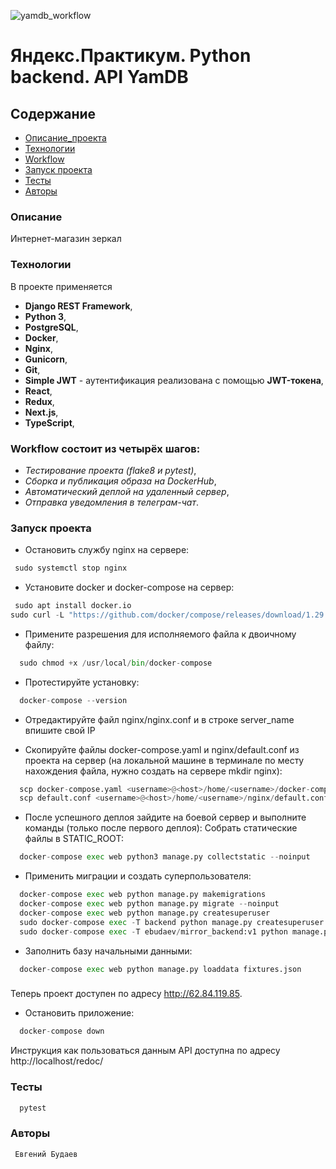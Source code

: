 ![yamdb_workflow](https://github.com/EvgeniyBudaev/eccomerce_fullstack_mirrorlook_v3/actions/workflows/main.yml/badge.svg)

# Яндекс.Практикум. Python backend. API YamDB

## Содержание
- [Описание_проекта](#Описание_проекта)
- [Технологии](#Технологии)
- [Workflow](#Workflow)
- [Запуск проекта](#Запуск_проекта)
- [Тесты](#Тесты)
- [Авторы](#Авторы)

### <a name="Описание_проекта">Описание</a>

Интернет-магазин зеркал

### <a name="Технологии">Технологии</a>

В проекте применяется
- **Django REST Framework**,
- **Python 3**,
- **PostgreSQL**,
- **Docker**,
- **Nginx**,
- **Gunicorn**,
- **Git**,
- **Simple JWT** - аутентификация реализована с помощью **JWT-токена**,
- **React**,
- **Redux**,
- **Next.js**,
- **TypeScript**,

### <a name="Workflow">Workflow состоит из четырёх шагов:</a>
- *Тестирование проекта (flake8 и pytest)*,
- *Сборка и публикация образа на DockerHub*,
- *Автоматический деплой на удаленный сервер*,
- *Отправка уведомления в телеграм-чат*.

### <a name="Запуск проекта">Запуск проекта</a>

- Остановить службу nginx на сервере:

```python
 sudo systemctl stop nginx
```

- Установите docker и docker-compose на сервер:

```python
 sudo apt install docker.io
sudo curl -L "https://github.com/docker/compose/releases/download/1.29.2/docker-compose-$(uname -s)-$(uname -m)" -o /usr/local/bin/docker-compose
```

- Примените разрешения для исполняемого файла к двоичному файлу:

```python
  sudo chmod +x /usr/local/bin/docker-compose
```

- Протестируйте установку:

```python
  docker-compose --version
```

-  Отредактируйте файл nginx/nginx.conf и в строке server_name впишите свой IP

- Скопируйте файлы docker-compose.yaml и nginx/default.conf из проекта на сервер
  (на локальной машине в терминале по месту нахождения файла,
  нужно создать на сервере mkdir nginx):

```python
  scp docker-compose.yaml <username>@<host>/home/<username>/docker-compose.yaml
  scp default.conf <username>@<host>/home/<username>/nginx/default.conf
```

- После успешного деплоя зайдите на боевой сервер и выполните команды (только после первого деплоя):
  Собрать статические файлы в STATIC_ROOT:
```python
  docker-compose exec web python3 manage.py collectstatic --noinput
```

- Применить миграции и создать суперпользователя:

```python
  docker-compose exec web python manage.py makemigrations
  docker-compose exec web python manage.py migrate --noinput
  docker-compose exec web python manage.py createsuperuser
  sudo docker-compose exec -T backend python manage.py createsuperuser
  sudo docker-compose exec -T ebudaev/mirror_backend:v1 python manage.py createsuperuser
```

- Заполнить базу начальными данными:

```python
  docker-compose exec web python manage.py loaddata fixtures.json
```

###
Теперь проект доступен по адресу http://62.84.119.85.

- Остановить приложение:

```python
  docker-compose down
```


Инструкция как пользоваться данным API доступна по адресу http://localhost/redoc/

### <a name="Тесты">Тесты</a>
```python
  pytest
```

### <a name="Авторы">Авторы</a>
```
 Евгений Будаев
```
